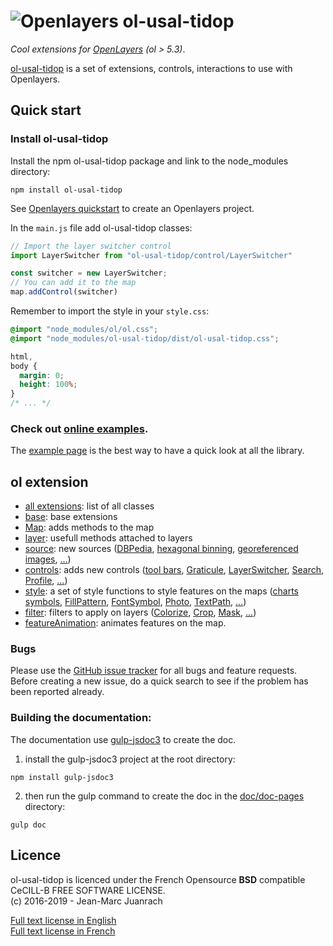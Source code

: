 # ![Openlayers](https://openlayers.org/theme/img/logo-light.svg) ol-usal-tidop
*Cool extensions for [OpenLayers](https://github.com/openlayers/openlayers) (ol > 5.3)*.

[ol-usal-tidop](https://github.com/Juanrach/ol-usal-tidop) is a set of extensions, controls, interactions to use with Openlayers.    

## Quick start

### Install ol-usal-tidop

Install the npm ol-usal-tidop package and link to the node_modules directory:
```
npm install ol-usal-tidop
```

See [Openlayers quickstart](https://openlayers.org/doc/quickstart.html) to create an Openlayers project.

In the `main.js` file add ol-usal-tidop classes:
```javascript
// Import the layer switcher control
import LayerSwitcher from "ol-usal-tidop/control/LayerSwitcher"

const switcher = new LayerSwitcher;
// You can add it to the map
map.addControl(switcher)
```

Remember to import the style in your `style.css`:
```css
@import "node_modules/ol/ol.css";
@import "node_modules/ol-usal-tidop/dist/ol-usal-tidop.css";

html,
body {
  margin: 0;
  height: 100%;
}
/* ... */
```

### Check out [online examples](http://viglino.github.io/ol-usal-tidop/).
The [example page](http://viglino.github.io/ol-usal-tidop/) is the best way to have a quick look at all the library.

## ol extension
* [all extensions](./classes.list.html): list of all classes
* [base](./ol.html): base extensions
* [Map](./ol.Map.html): adds methods to the map
* [layer](./ol.layer.Base.html): usefull methods attached to layers
* [source](./ol.source.html): new sources ([DBPedia](./ol.source.DBPedia.html), [hexagonal binning](./ol.source.HexBin.html), [georeferenced images](./ol.source.GeoImage.html), [...](./ol.source.html))
* [controls](./ol.control.html): adds new controls ([tool bars](./ol.control.Bar.html), [Graticule](./ol.control.Graticule.html), [LayerSwitcher](./ol.control.LayerSwitcher.html), [Search](./ol.control.Search.html), [Profile](./ol.control.Profile.html), [...](./ol.control.html))
* [style](./ol.style.html): a set of style functions to style features on the maps ([charts symbols](./ol.style.Chart.html), [FillPattern](./ol.style.FillPattern.html), [FontSymbol](./ol.style.FontSymbol.html), [Photo](./ol.style.Photo.html), [TextPath](./ol.style.TextPath.html), [...](./ol.style.html))
* [filter](./ol.filter.html): filters to apply on layers ([Colorize](./ol.filter.Colorize.html), [Crop](./ol.filter.Crop.html), [Mask](./ol.filter.Mask.html), [...](./ol.filter.html))  
* [featureAnimation](./ol.featureAnimation.html): animates features on the map.   


### Bugs

Please use the [GitHub issue tracker](https://github.com/Juanrach/ol-usal-tidop/issues) for all bugs and feature requests. Before creating a new issue, do a quick search to see if the problem has been reported already.

### Building the documentation:
The documentation use [gulp-jsdoc3](https://www.npmjs.com/package/gulp-jsdoc3) to create the doc.
1. install the gulp-jsdoc3 project at the root directory:
````
npm install gulp-jsdoc3
````
2. then run the gulp command to create the doc in the [doc/doc-pages](http://viglino.github.io/ol-usal-tidop/doc/doc-pages/) directory:
````
gulp doc
````

## Licence

ol-usal-tidop is licenced under the French Opensource **BSD** compatible CeCILL-B FREE SOFTWARE LICENSE.  
(c) 2016-2019 - Jean-Marc Juanrach

[Full text license in English](https://cecill.info/licences/Licence_CeCILL-B_V1-en.txt)    
[Full text license in French](https://cecill.info/licences/Licence_CeCILL-B_V1-fr.txt)
